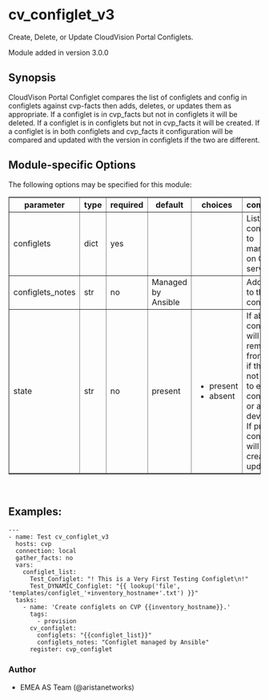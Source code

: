 # cv\_configlet\_v3

Create, Delete, or Update CloudVision Portal Configlets.

Module added in version 3.0.0

<div class="contents" data-local="" data-depth="2">

</div>

## Synopsis

CloudVison Portal Configlet compares the list of configlets and config
in configlets against cvp-facts then adds, deletes, or updates them as
appropriate. If a configlet is in cvp\_facts but not in configlets it
will be deleted. If a configlet is in configlets but not in cvp\_facts
it will be created. If a configlet is in both configlets and cvp\_facts
it configuration will be compared and updated with the version in
configlets if the two are different.

## Module-specific Options

The following options may be specified for this module:

<table border=1 cellpadding=4>

<tr>
<th class="head">parameter</th>
<th class="head">type</th>
<th class="head">required</th>
<th class="head">default</th>
<th class="head">choices</th>
<th class="head">comments</th>
</tr>

<tr>
<td>configlets<br/><div style="font-size: small;"></div></td>
<td>dict</td>
<td>yes</td>
<td></td>
<td></td>
<td>
    <div>List of configlets to managed on CVP server.</div>
</td>
</tr>

<tr>
<td>configlets_notes<br/><div style="font-size: small;"></div></td>
<td>str</td>
<td>no</td>
<td>Managed by Ansible</td>
<td></td>
<td>
    <div>Add a note to the configlets.</div>
</td>
</tr>

<tr>
<td>state<br/><div style="font-size: small;"></div></td>
<td>str</td>
<td>no</td>
<td>present</td>
<td><ul><li>present</li><li>absent</li></ul></td>
<td>
    <div>If absent, configlets will be removed from CVP if they are not bound</div>
    <div>to either a container or a device.</div>
    <div>If present, configlets will be created or updated.</div>
</td>
</tr>

</table>
</br>

## Examples:

    ---
    - name: Test cv_configlet_v3
      hosts: cvp
      connection: local
      gather_facts: no
      vars:
        configlet_list:
          Test_Configlet: "! This is a Very First Testing Configlet\n!"
          Test_DYNAMIC_Configlet: "{{ lookup('file', 'templates/configlet_'+inventory_hostname+'.txt') }}"
      tasks:
        - name: 'Create configlets on CVP {{inventory_hostname}}.'
          tags:
            - provision
          cv_configlet:
            configlets: "{{configlet_list}}"
            configlets_notes: "Configlet managed by Ansible"
          register: cvp_configlet

### Author

  - EMEA AS Team (@aristanetworks)
